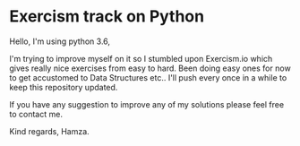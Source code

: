 # Exercism track on Python

Hello, I'm using python 3.6,

I'm trying to improve myself on it so I stumbled upon Exercism.io which gives really nice exercises from easy to hard.
Been doing easy ones for now to get accustomed to Data Structures etc..
I'll push every once in a while to keep this repository updated.

If you have any suggestion to improve any of my solutions please feel free to contact me.

Kind regards, Hamza.

